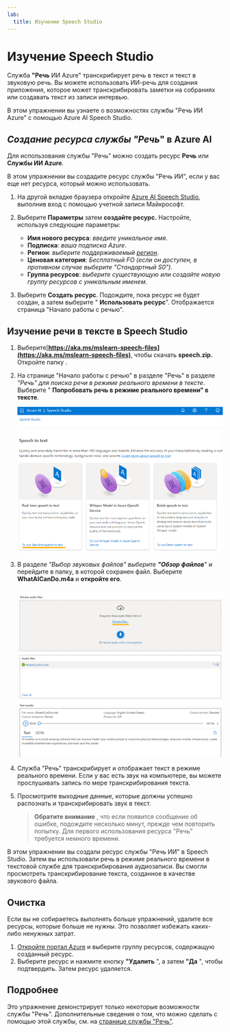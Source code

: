 ```yaml
---
lab:
  title: Изучение Speech Studio
---
```


# Изучение Speech Studio

Служба **"Речь** ИИ Azure" транскрибирует речь в текст и текст в звуковую речь. Вы можете использовать ИИ-речь для создания приложения, которое может транскрибировать заметки на собраниях или создавать текст из записи интервью.

В этом упражнении вы узнаете о возможностях службы "Речь ИИ Azure" с помощью Azure AI Speech Studio. 

## *Создание ресурса службы "Речь*" в Azure AI

Для использования службы "Речь" можно создать ресурс **Речь** или **Службы ИИ Azure**.

В этом упражнении вы создадите ресурс службы "Речь ИИ", если у вас еще нет ресурса, который можно использовать.

1. На другой вкладке браузера откройте [Azure AI Speech Studio](https://speech.microsoft.com/), выполнив вход с помощью учетной записи Майкрософт.

1. Выберите **Параметры** затем **создайте ресурс.** Настройте, используя следующие параметры:
    - **Имя нового ресурса**: *введите уникальное имя*.
    - **Подписка**: *ваша подписка Azure*.
    - **Регион**: *выберите поддерживаемый [регион](https://learn.microsoft.com/azure/ai-services/speech-service/regions)*.
    - **Ценовая категория**: *Бесплатный FO (если он доступен, в противном случае выберите "Стандартный S0").*
    - **Группа ресурсов**: *выберите существующую или создайте новую группу ресурсов с уникальным именем*.
1. Выберите **Создать ресурс**. Подождите, пока ресурс не будет создан, а затем выберите " **Использовать ресурс**". Отображается страница "Начало работы с речью".

## Изучение речи в тексте в Speech Studio

1. Выберите[**https://aka.ms/mslearn-speech-files](https://aka.ms/mslearn-speech-files)**, чтобы скачать **speech.zip.** Откройте папку . 

1. На странице "Начало работы с речью" в разделе "Речь" в разделе *"Речь" для поиска *речи в режиме реального времени в тексте**. Выберите " **Попробовать речь в режиме реального времени" в тексте**.

    ![Начало работы с речью](media/recognize-synthesize-speech/try-out-speech-to-text.png)

1. В разделе *"Выбор звуковых файлов" выберите **"Обзор файлов***" и перейдите в папку, в которой сохранен файл. Выберите **WhatAICanDo.m4a** и **откройте его**.

    ![Обзор файлов](media/recognize-synthesize-speech/browse-files-speech.png)

1. Служба "Речь" транскрибирует и отображает текст в режиме реального времени. Если у вас есть звук на компьютере, вы можете прослушивать запись по мере транскрибирования текста.
1. Просмотрите выходные данные, которые должны успешно распознать и транскрибировать звук в текст.

    > **Обратите внимание** , что если появится сообщение об ошибке, подождите несколько минут, прежде чем повторить попытку. Для первого использования ресурса "Речь" требуется немного времени.

В этом упражнении вы создали ресурс службы "Речь ИИ" в Speech Studio. Затем вы использовали речь в режиме реального времени в текстовой службе для транскрибирования аудиозаписи. Вы смогли просмотреть транскрибирование текста, созданное в качестве звукового файла.

## Очистка

Если вы не собираетесь выполнять больше упражнений, удалите все ресурсы, которые больше не нужны. Это позволяет избежать каких-либо ненужных затрат.

1. [Откройте портал Azure]( https://portal.azure.com) и выберите группу ресурсов, содержащую созданный ресурс.
1. Выберите ресурс и нажмите кнопку **"Удалить** ", а затем **"Да** ", чтобы подтвердить. Затем ресурс удаляется.

## Подробнее

Это упражнение демонстрирует только некоторые возможности службы "Речь". Дополнительные сведения о том, что можно сделать с помощью этой службы, см. на [странице службы "Речь"](https://azure.microsoft.com/services/cognitive-services/speech-services).
